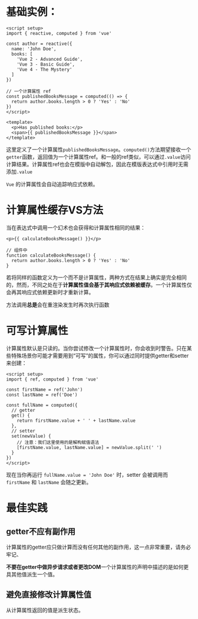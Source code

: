 # 基础实例：

```vue
<script setup>
import { reactive, computed } from 'vue'

const author = reactive({
  name: 'John Doe',
  books: [
    'Vue 2 - Advanced Guide',
    'Vue 3 - Basic Guide',
    'Vue 4 - The Mystery'
  ]
})

// 一个计算属性 ref
const publishedBooksMessage = computed(() => {
  return author.books.length > 0 ? 'Yes' : 'No'
})
</script>

<template>
  <p>Has published books:</p>
  <span>{{ publishedBooksMessage }}</span>
</template>
```

这里定义了一个计算属性`publishedBooksMessage`。`computed()`方法期望接收一个`getter`函数，返回值为一个计算属性ref。和一般的ref类似，可以通过`.value`访问计算结果。计算属性ref也会在模版中自动解包，因此在模版表达式中引用时无需添加`.value`

`Vue` 的计算属性会自动追踪响应式依赖。

# 计算属性缓存VS方法

当在表达式中调用一个幻术也会获得和计算属性相同的结果：

```vue
<p>{{ calculateBooksMessage() }}</p>

// 组件中
function calculateBooksMessage() {
  return author.books.length > 0 ? 'Yes' : 'No'
}
```

若将同样的函数定义为一个而不是计算属性，两种方式在结果上确实是完全相同的，然而，不同之处在于**计算属性值会基于其响应式依赖被缓存**。一个计算属性仅会再其响应式依赖更新时才重新计算。

方法调用**总是**会在重渲染发生时再次执行函数

# 可写计算属性

计算属性默认是只读的。当你尝试修改一个计算属性时，你会收到时警告。只在某些特殊场景你可能才需要用到“可写”的属性，你可以通过同时提供getter和setter来创建：

```vue
<script setup>
import { ref, computed } from 'vue'

const firstName = ref('John')
const lastName = ref('Doe')

const fullName = computed({
  // getter
  get() {
    return firstName.value + ' ' + lastName.value
  },
  // setter
  set(newValue) {
    // 注意：我们这里使用的是解构赋值语法
    [firstName.value, lastName.value] = newValue.split(' ')
  }
})
</script>
```

现在当你再运行 `fullName.value = 'John Doe'` 时，setter 会被调用而 `firstName` 和 `lastName` 会随之更新。

# 最佳实践

## getter不应有副作用

计算属性的getter应只做计算而没有任何其他的副作用，这一点非常重要，请务必牢记、

**不要在getter中做异步请求或者更改DOM**一个计算属性的声明中描述的是如何更具其他值派生一个值。

## 避免直接修改计算属性值

从计算属性返回的值是派生状态。